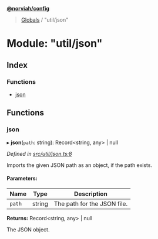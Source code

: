 **[@norviah/config](../README.md)**

> [Globals](../globals.md) / "util/json"

# Module: "util/json"

## Index

### Functions

* [json](_util_json_.md#json)

## Functions

### json

▸ **json**(`path`: string): Record\<string, any> \| null

*Defined in [src/util/json.ts:8](https://github.com/Norviah/config/blob/37a46e1/src/util/json.ts#L8)*

Imports the given JSON path as an object, if the path exists.

#### Parameters:

Name | Type | Description |
------ | ------ | ------ |
`path` | string | The path for the JSON file. |

**Returns:** Record\<string, any> \| null

The JSON object.
